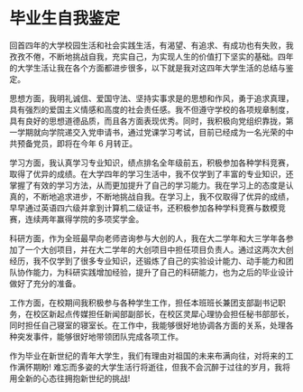 # 毕业生自我鉴定

回首四年的大学校园生活和社会实践生活，有渴望、有追求、有成功也有失败，我孜孜不倦，不断地挑战自我，充实自己，为实现人生的价值打下坚实的基础。四年的大学生活让我在各个方面都进步很多，以下就是我对这四年大学生活的总结与鉴定。

思想方面，我明礼诚信、爱国守法、坚持实事求是的思想和作风，勇于追求真理，具有强烈的爱国主义情感和高度的社会责任感。我不但遵守学校的各项规章制度，具有良好的思想道德品质，而且各方面表现优秀。同时，我积极向党组织靠拢，第一学期就向学院递交入党申请书，通过党课学习考试，目前已经成为一名光荣的中共预备党员，即将在今年 6 月转正。

学习方面，我认真学习专业知识，绩点排名全年级前五，积极参加各种学科竞赛，取得了优异的成绩。在大学四年的学习生活中，我不仅学到了丰富的专业知识，还掌握了有效的学习方法，从而更加提升了自己的学习能力。我在学习上的态度是认真的，不断地追求进步，不断地挑战自我。在学习上，我不仅取得了优异的成绩，早早通过英语四六级并拿到计算机二级证书，还积极参加各种学科竞赛与数模竞赛，连续两年赢得学院的多项奖学金。

科研方面，作为全班最早向老师咨询参与大创的人，我在大二学年和大三学年各参加了一个大创项目，并在大二学年的大创项目中担任项目负责人。通过这两次大创经历，我不仅学到了很多专业知识，还锻炼了自己的实验设计能力、动手能力和团队协作能力，为科研实践增加经验，提升了自己的科研能力，也为之后的毕业设计做好了充分的准备。

工作方面，在校期间我积极参与各种学生工作，担任本班班长兼团支部副书记职务，在校区新起点传媒担任新闻部副部长，在校区灵犀心理协会担任秘书部部长，同时担任自己寝室的寝室长。在工作中，我能够很好地协调各方面的关系，处理各种突发事件，能够很好地带领团队完成各项工作。

作为毕业在新世纪的青年大学生，我们有理由对祖国的未来布满向往，对将来的工作满怀期盼! 难忘而多姿的大学生活行将逝往，但我不会沉醉于过往的岁月，我将用全新的心态往拥抱新世纪的挑战!